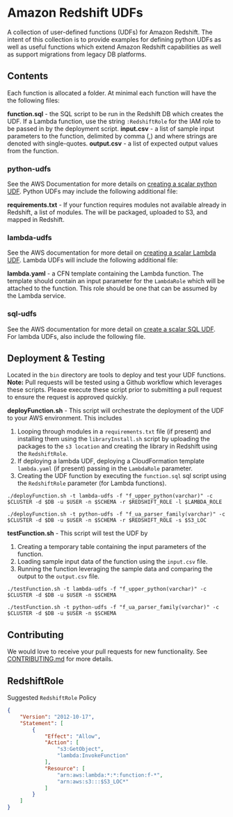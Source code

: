 # Amazon Redshift UDFs
A collection of user-defined functions (UDFs) for Amazon Redshift. The intent of this collection is to provide examples for defining python UDFs as well as useful functions which extend Amazon Redshift capabilities as well as support migrations from legacy DB platforms.

## Contents
Each function is allocated a folder.  At minimal each function will have the the following files:

**function.sql** - the SQL script to be run in the Redshift DB which creates the UDF.  If a Lambda function, use the string `:RedshiftRole` for the IAM role to be passed in by the deployment script.
**input.csv** - a list of sample input parameters to the function, delimited by comma (,) and where strings are denoted with single-quotes.
**output.csv** - a list of expected output values from the function.

### python-udfs

See the AWS Documentation for more details on [creating a scalar python UDF](https://docs.aws.amazon.com/redshift/latest/dg/udf-creating-a-scalar-udf.html). Python UDFs may include the following additional file:

**requirements.txt** - If your function requires modules not available already in Redshift, a list of modules.  The will be packaged, uploaded to S3, and mapped in Redshift.  

### lambda-udfs

See the AWS documentation for more detail on [creating a scalar Lambda UDF](https://docs.aws.amazon.com/redshift/latest/dg/udf-creating-a-lambda-sql-udf.html).  Lambda UDFs will include the following additional file:

**lambda.yaml** - a CFN template containing the Lambda function. The template should contain an input parameter for the `LambdaRole` which will be attached to the function.  This role should be one that can be assumed by the Lambda service.

### sql-udfs
See the AWS documentation for more detail on [create a scalar SQL UDF](https://docs.aws.amazon.com/redshift/latest/dg/udf-creating-a-scalar-sql-udf.html).  For lambda UDFs, also include the following file.

## Deployment & Testing
Located in the `bin` directory are tools to deploy and test your UDF functions.  **Note:** Pull requests will be tested using a Github workflow which leverages these scripts. Please execute these script prior to submitting a pull request to ensure the request is approved quickly.

**deployFunction.sh** - This script will orchestrate the deployment of the UDF to your AWS environment. This includes
1. Looping through modules in a `requirements.txt` file (if present) and installing them using the `libraryInstall.sh` script by uploading the packages to the `s3 location` and creating the library in Redshift using the `RedshiftRole`.
2. If deploying a lambda UDF, deploying a CloudFormation template `lambda.yaml` (if present) passing in the `LambdaRole` parameter.
3. Creating the UDF function by executing the `function.sql` sql script using the `RedshiftRole` parameter (for Lambda functions).

```
./deployFunction.sh -t lambda-udfs -f "f_upper_python(varchar)" -c $CLUSTER -d $DB -u $USER -n $SCHEMA -r $REDSHIFT_ROLE -l $LAMBDA_ROLE

./deployFunction.sh -t python-udfs -f "f_ua_parser_family(varchar)" -c $CLUSTER -d $DB -u $USER -n $SCHEMA -r $REDSHIFT_ROLE -s $S3_LOC
```

**testFunction.sh** - This script will test the UDF by
1. Creating a temporary table containing the input parameters of the function.
2. Loading sample input data of the function using the `input.csv` file.  
3. Running the function leveraging the sample data and comparing the output to the `output.csv` file.

```
./testFunction.sh -t lambda-udfs -f "f_upper_python(varchar)" -c $CLUSTER -d $DB -u $USER -n $SCHEMA

./testFunction.sh -t python-udfs -f "f_ua_parser_family(varchar)" -c $CLUSTER -d $DB -u $USER -n $SCHEMA
```

## Contributing
We would love to receive your pull requests for new functionality. See [CONTRIBUTING.md](CONTRIBUTING.md) for more details.  

## RedshiftRole

Suggested `RedshiftRole` Policy
```json
{
    "Version": "2012-10-17",
    "Statement": [
        {
            "Effect": "Allow",
            "Action": [
                "s3:GetObject",
                "lambda:InvokeFunction"
            ],
            "Resource": [
                "arn:aws:lambda:*:*:function:f-*",
                "arn:aws:s3:::$S3_LOC*"
            ]
        }
    ]
}
```
